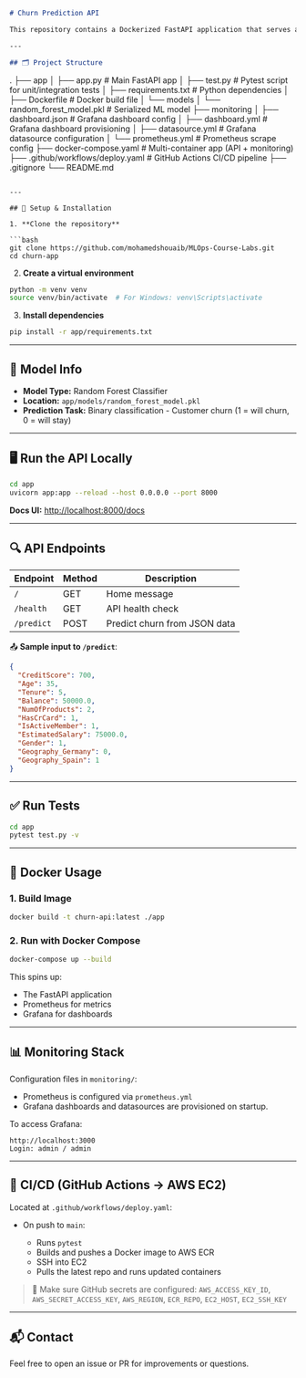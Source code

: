 ```markdown
# Churn Prediction API

This repository contains a Dockerized FastAPI application that serves a pre-trained machine learning model (Random Forest) for predicting customer churn. It includes testing, CI/CD deployment to AWS EC2, and monitoring with Prometheus and Grafana.

---

## 🗂️ Project Structure

```

.
├── app
│   ├── app.py                 # Main FastAPI app
│   ├── test.py                # Pytest script for unit/integration tests
│   ├── requirements.txt       # Python dependencies
│   ├── Dockerfile             # Docker build file
│   └── models
│       └── random\_forest\_model.pkl  # Serialized ML model
├── monitoring
│   ├── dashboard.json         # Grafana dashboard config
│   ├── dashboard.yml          # Grafana dashboard provisioning
│   ├── datasource.yml         # Grafana datasource configuration
│   └── prometheus.yml         # Prometheus scrape config
├── docker-compose.yaml        # Multi-container app (API + monitoring)
├── .github/workflows/deploy.yaml  # GitHub Actions CI/CD pipeline
├── .gitignore
└── README.md

````

---

## 🚀 Setup & Installation

1. **Clone the repository**

```bash
git clone https://github.com/mohamedshouaib/MLOps-Course-Labs.git
cd churn-app
````

2. **Create a virtual environment**

```bash
python -m venv venv
source venv/bin/activate  # For Windows: venv\Scripts\activate
```

3. **Install dependencies**

```bash
pip install -r app/requirements.txt
```

---

## 🧠 Model Info

* **Model Type:** Random Forest Classifier
* **Location:** `app/models/random_forest_model.pkl`
* **Prediction Task:** Binary classification - Customer churn (1 = will churn, 0 = will stay)

---

## 🖥️ Run the API Locally

```bash
cd app
uvicorn app:app --reload --host 0.0.0.0 --port 8000
```

**Docs UI:** [http://localhost:8000/docs](http://localhost:8000/docs)

---

## 🔍 API Endpoints

| Endpoint   | Method | Description                  |
| ---------- | ------ | ---------------------------- |
| `/`        | GET    | Home message                 |
| `/health`  | GET    | API health check             |
| `/predict` | POST   | Predict churn from JSON data |

📤 **Sample input to `/predict`**:

```json
{
  "CreditScore": 700,
  "Age": 35,
  "Tenure": 5,
  "Balance": 50000.0,
  "NumOfProducts": 2,
  "HasCrCard": 1,
  "IsActiveMember": 1,
  "EstimatedSalary": 75000.0,
  "Gender": 1,
  "Geography_Germany": 0,
  "Geography_Spain": 1
}
```

---

## ✅ Run Tests

```bash
cd app
pytest test.py -v
```

---

## 🐳 Docker Usage

### 1. Build Image

```bash
docker build -t churn-api:latest ./app
```

### 2. Run with Docker Compose

```bash
docker-compose up --build
```

This spins up:

* The FastAPI application
* Prometheus for metrics
* Grafana for dashboards

---

## 📊 Monitoring Stack

Configuration files in `monitoring/`:

* Prometheus is configured via `prometheus.yml`
* Grafana dashboards and datasources are provisioned on startup.

To access Grafana:

```
http://localhost:3000
Login: admin / admin
```

---

## 🚀 CI/CD (GitHub Actions → AWS EC2)

Located at `.github/workflows/deploy.yaml`:

* On push to `main`:

  * Runs `pytest`
  * Builds and pushes a Docker image to AWS ECR
  * SSH into EC2
  * Pulls the latest repo and runs updated containers

> 🔐 Make sure GitHub secrets are configured:
> `AWS_ACCESS_KEY_ID`, `AWS_SECRET_ACCESS_KEY`, `AWS_REGION`, `ECR_REPO`, `EC2_HOST`, `EC2_SSH_KEY`

---

## 📬 Contact

Feel free to open an issue or PR for improvements or questions.
